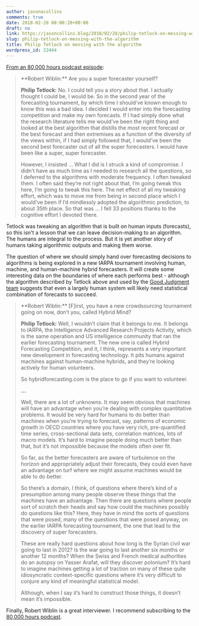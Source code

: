 ```yaml
---
author: jasonacollins
comments: true
date: 2018-02-28 08:00:20+00:00
draft: no
link: https://jasoncollins.blog/2018/02/28/philip-tetlock-on-messing-with-the-algorithm/
slug: philip-tetlock-on-messing-with-the-algorithm
title: Philip Tetlock on messing with the algorithm
wordpress_id: 22444
---
```


[From an 80,000 hours podcast episode](https://80000hours.org/2017/11/prof-tetlock-predicting-the-future/):


<blockquote>**Robert Wiblin:** Are you a super forecaster yourself?

**Philip Tetlock:** No. I could tell you a story about that. I actually thought I could be, I would be. So in the second year of the forecasting tournament, by which time I should’ve known enough to know this was a bad idea. I decided I would enter into the forecasting competition and make my own forecasts. If I had simply done what the research literature tells me would’ve been the right thing and looked at the best algorithm that distills the most recent forecast or the best forecast and then extremises as a function of the diversity of the views within, if I had simply followed that, I would’ve been the second best forecaster out of all the super forecasters. I would have been like a super, super forecaster.

However, I insisted … What I did is I struck a kind of compromise. I didn’t have as much time as I needed to research all the questions, so I deferred to the algorithms with moderate frequency. I often tweaked them. I often said they’re not right about that, I’m going tweak this here, I’m going to tweak this here. The net effect of all my tweaking effort, which was to move me from being in second place which I would’ve been if I’d mindlessly adopted the algorithmic prediction, to about 35th place. So that was … I fell 33 positions thanks to the cognitive effort I devoted there.</blockquote>


Tetlock was tweaking an algorithm that is built on human inputs (forecasts), so this isn't a lesson that we can leave decision-making to an algorithm. The humans are integral to the process. But it is yet another story of humans taking algorithmic outputs and making them worse.

The question of where we should simply hand over forecasting decisions to algorithms is being explored in a new IARPA tournament involving human, machine, and human-machine hybrid forecasters. It will create some interesting data on the boundaries of where each performs best - although the algorithm described by Tetlock above and used by the [Good Judgment team](https://www.gjopen.com/) suggests that even a largely human system will likely need statistical combination of forecasts to succeed.


<blockquote>**Robert Wiblin:** [F]irst, you have a new crowdsourcing tournament going on now, don’t you, called Hybrid Mind?

**Philip Tetlock:** Well, I wouldn’t claim that it belongs to me. It belongs to IARPA, the Intelligence Advanced Research Projects Activity, which is the same operation and US intelligence community that ran the earlier forecasting tournament. The new one is called Hybrid Forecasting Competition, and it, I think, represents a very important new development in forecasting technology. It pits humans against machines against human-machine hybrids, and they’re looking actively for human volunteers.

So hybridforecasting.com is the place to go if you want to volunteer.

**...**

Well, there are a lot of unknowns. It may seem obvious that machines will have an advantage when you’re dealing with complex quantitative problems. It would be very hard for humans to do better than machines when you’re trying to forecast, say, patterns of economic growth in OECD countries where you have very rich, pre-quantified time series, cross-sectional data sets, correlation matrices, lots of macro models. It’s hard to imagine people doing much better than that, but it’s not impossible because the models often over fit.

So far, as the better forecasters are aware of turbulence on the horizon and appropriately adjust their forecasts, they could even have an advantage on turf where we might assume machines would be able to do better.

So there’s a domain, I think, of questions where there’s kind of a presumption among many people observe these things that the machines have an advantage. Then there are questions where people sort of scratch their heads and say how could the machines possibly do questions like this? Here, they have in mind the sorts of questions that were posed, many of the questions that were posed anyway, on the earlier IARPA forecasting tournament, the one that lead to the discovery of super forecasters.

These are really hard questions about how long is the Syrian civil war going to last in 2012? Is the war going to last another six months or another 12 months? When the Swiss and French medical authorities do an autopsy on Yasser Arafat, will they discover polonium? It’s hard to imagine machines getting a lot of traction on many of these quite idiosyncratic context-specific questions where it’s very difficult to conjure any kind of meaningful statistical model.

Although, when I say it’s hard to construct those things, it doesn’t mean it’s impossible.</blockquote>


Finally, Robert Wiblin is a great interviewer. I recommend subscribing to the [80,000 hours podcast](https://soundcloud.com/80000-hours).

